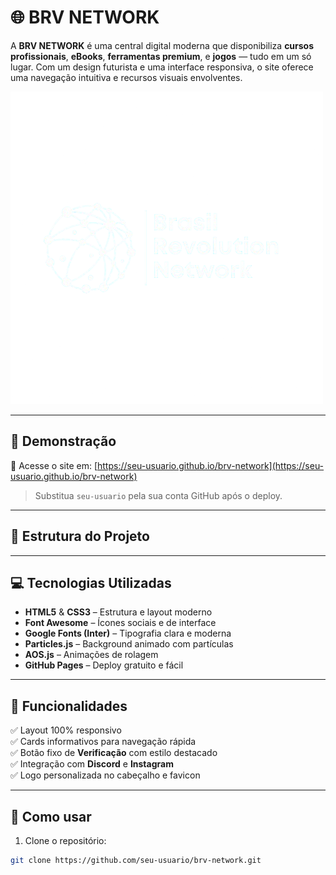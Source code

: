 # 🌐 BRV NETWORK

A **BRV NETWORK** é uma central digital moderna que disponibiliza **cursos profissionais**, **eBooks**, **ferramentas premium**, e **jogos** — tudo em um só lugar. Com um design futurista e uma interface responsiva, o site oferece uma navegação intuitiva e recursos visuais envolventes.

![BRV NETWORK Banner](img/logo.png)

---

## 📌 Demonstração

🔗 Acesse o site em: [https://seu-usuario.github.io/brv-network](https://seu-usuario.github.io/brv-network)

> Substitua `seu-usuario` pela sua conta GitHub após o deploy.

---

## 📁 Estrutura do Projeto


---

## 💻 Tecnologias Utilizadas

- **HTML5** & **CSS3** – Estrutura e layout moderno
- **Font Awesome** – Ícones sociais e de interface
- **Google Fonts (Inter)** – Tipografia clara e moderna
- **Particles.js** – Background animado com partículas
- **AOS.js** – Animações de rolagem
- **GitHub Pages** – Deploy gratuito e fácil

---

## 🚀 Funcionalidades

✅ Layout 100% responsivo  
✅ Cards informativos para navegação rápida  
✅ Botão fixo de **Verificação** com estilo destacado  
✅ Integração com **Discord** e **Instagram**  
✅ Logo personalizada no cabeçalho e favicon  

---

## 🧠 Como usar

1. Clone o repositório:

```bash
git clone https://github.com/seu-usuario/brv-network.git
